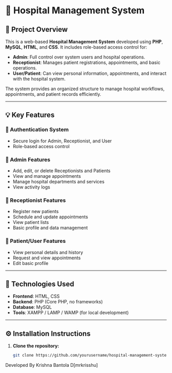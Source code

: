# 🏥 Hospital Management System

## 📌 Project Overview

This is a web-based **Hospital Management System** developed using **PHP**, **MySQL**, **HTML**, and **CSS**. It includes role-based access control for:

- **Admin**: Full control over system users and hospital operations.
- **Receptionist**: Manages patient registrations, appointments, and basic operations.
- **User/Patient**: Can view personal information, appointments, and interact with the hospital system.

The system provides an organized structure to manage hospital workflows, appointments, and patient records efficiently.

---

## 💡 Key Features

### 🔐 Authentication System
- Secure login for Admin, Receptionist, and User
- Role-based access control

### 👑 Admin Features
- Add, edit, or delete Receptionists and Patients
- View and manage appointments
- Manage hospital departments and services
- View activity logs

### 🧾 Receptionist Features
- Register new patients
- Schedule and update appointments
- View patient lists
- Basic profile and data management

### 👤 Patient/User Features
- View personal details and history
- Request and view appointments
- Edit basic profile

---

## 🧰 Technologies Used

- **Frontend**: HTML, CSS
- **Backend**: PHP (Core PHP, no frameworks)
- **Database**: MySQL
- **Tools**: XAMPP / LAMP / WAMP (for local development)

---

## ⚙️ Installation Instructions

1. **Clone the repository:**
   ```bash
   git clone https://github.com/yourusername/hospital-management-system.git


Developed By Krishna Bantola D[mrkrisshu]